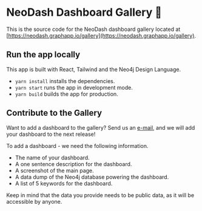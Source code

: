 # NeoDash Dashboard Gallery 🎨
This is the source code for the NeoDash dashboard gallery located at [https://neodash.graphapp.io/gallery](https://neodash.graphapp.io/gallery).

## Run the app locally
This app is built with React, Tailwind and the Neo4j Design Language.

- `yarn install` installs the dependencies.
- `yarn start` runs the app in development mode.
- `yarn build` builds the app for production.

## Contribute to the Gallery
Want to add a dashboard to the gallery?
Send us an [e-mail]([mailto:niels.dejong@neo4j.com), and we will add your dashboard to the next release!

To add a dashboard - we need the following information.
- The name of your dashboard.
- A one sentence description for the dashboard.
- A screenshot of the main page.
- A data dump of the Neo4j database powering the dashboard.
- A list of 5 keywords for the dashboard.

Keep in mind that the data you provide needs to be public data, as it will be accessible by anyone.
